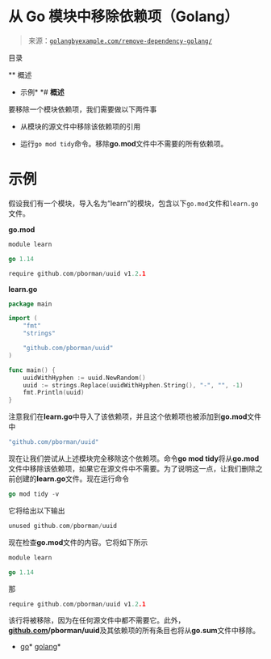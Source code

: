 <!--yml

类别：未分类

日期：2024-10-13 06:30:12

-->

# 从 Go 模块中移除依赖项（Golang）

> 来源：[`golangbyexample.com/remove-dependency-golang/`](https://golangbyexample.com/remove-dependency-golang/)

目录

**   概述

+   示例*  *# **概述**

要移除一个模块依赖项，我们需要做以下两件事

+   从模块的源文件中移除该依赖项的引用

+   运行`go mod tidy`命令。移除**go.mod**文件中不需要的所有依赖项。

# **示例**

假设我们有一个模块，导入名为“learn”的模块，包含以下`go.mod`文件和`learn.go`文件。

**go.mod**

```go
module learn

go 1.14

require github.com/pborman/uuid v1.2.1
```

**learn.go**

```go
package main

import (
	"fmt"
	"strings"

	"github.com/pborman/uuid"
)

func main() {
	uuidWithHyphen := uuid.NewRandom()
	uuid := strings.Replace(uuidWithHyphen.String(), "-", "", -1)
	fmt.Println(uuid)
}
```

注意我们在**learn.go**中导入了该依赖项，并且这个依赖项也被添加到**go.mod**文件中

```go
"github.com/pborman/uuid"
```

现在让我们尝试从上述模块完全移除这个依赖项。命令**go mod tidy**将从**go.mod**文件中移除该依赖项，如果它在源文件中不需要。为了说明这一点，让我们删除之前创建的**learn.go**文件。现在运行命令

```go
go mod tidy -v
```

它将给出以下输出

```go
unused github.com/pborman/uuid
```

现在检查**go.mod**文件的内容。它将如下所示

```go
module learn

go 1.14
```

那

```go
require github.com/pborman/uuid v1.2.1
```

该行将被移除，因为在任何源文件中都不需要它。此外，**[github.com](http://github.com)/pborman/uuid**及其依赖项的所有条目也将从**go.sum**文件中移除。

+   [go](https://golangbyexample.com/tag/go/)*   [golang](https://golangbyexample.com/tag/golang/)*
